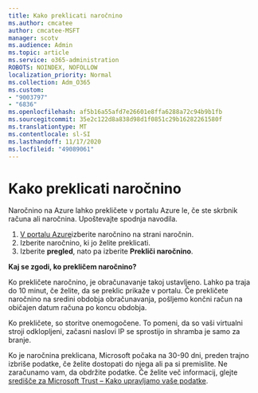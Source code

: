 ```yaml
---
title: Kako preklicati naročnino
ms.author: cmcatee
author: cmcatee-MSFT
manager: scotv
ms.audience: Admin
ms.topic: article
ms.service: o365-administration
ROBOTS: NOINDEX, NOFOLLOW
localization_priority: Normal
ms.collection: Adm_O365
ms.custom:
- "9003797"
- "6836"
ms.openlocfilehash: af5b16a55afd7e26601e8ffa6288a72c94b9b1fb
ms.sourcegitcommit: 35e2c122d8a838d98d1f0851c29b16282261580f
ms.translationtype: MT
ms.contentlocale: sl-SI
ms.lasthandoff: 11/17/2020
ms.locfileid: "49089061"
---
```

# <a name="how-to-cancel-a-subscription"></a>Kako preklicati naročnino

Naročnino na Azure lahko prekličete v portalu Azure le, če ste skrbnik računa ali naročnina. Upoštevajte spodnja navodila.

1. [V portalu Azure](https://ms.portal.azure.com/#blade/Microsoft_Azure_Billing/SubscriptionsBlade)izberite naročnino na strani naročnin.
2. Izberite naročnino, ki jo želite preklicati.
3. Izberite **pregled**, nato pa izberite **Prekliči naročnino**.

**Kaj se zgodi, ko prekličem naročnino?**

Ko prekličete naročnino, je obračunavanje takoj ustavljeno. Lahko pa traja do 10 minut, če želite, da se preklic prikaže v portalu. Če prekličete naročnino na sredini obdobja obračunavanja, pošljemo končni račun na običajen datum računa po koncu obdobja.

Ko prekličete, so storitve onemogočene. To pomeni, da so vaši virtualni stroji odklopljeni, začasni naslovi IP se sprostijo in shramba je samo za branje.

Ko je naročnina preklicana, Microsoft počaka na 30-90 dni, preden trajno izbriše podatke, če želite dostopati do njega ali pa si premislite. Ne zaračunamo vam, da obdržite podatke. Če želite več informacij, glejte [središče za Microsoft Trust – Kako upravljamo vaše podatke](https://www.microsoft.com/trust-center/privacy/data-management#leave).

